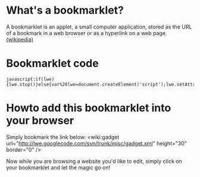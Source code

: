 # What's a bookmarklet? #

A bookmarklet is an applet, a small computer application, stored as the URL of a bookmark in a web browser or as a hyperlink on a web page. [(wikipedia)](http://en.wikipedia.org/wiki/Bookmarklet)

# Bookmarklet code #

```
javascript:if(lwe){lwe.stop()}else{var%20lwe=document.createElement('script');lwe.setAttribute('src','http://tr.im/lwe_trunk');document.body.appendChild(lwe)};void(0);
```

# Howto add this bookmarklet into your browser #

Simply bookmark the link below:
&lt;wiki:gadget url="http://lwe.googlecode.com/svn/trunk/misc/gadget.xml" height="30" border="0" /&gt;

Now while you are browsing a website you'd like to edit, simply click on your bookmarklet and let the magic go on!